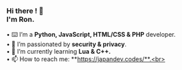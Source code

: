 ### Hi there ! 👋 <br>I'm **Ron**.

• ⌨️ I’m a **Python, JavaScript, HTML/CSS & PHP** developer.<br>
• 🔐 I’m passionated by **security & privacy**.<br>
• 🌱 I’m currently learning **Lua & C++.**<br>
• 📫 How to reach me: **https://japandev.codes/**.<br>
